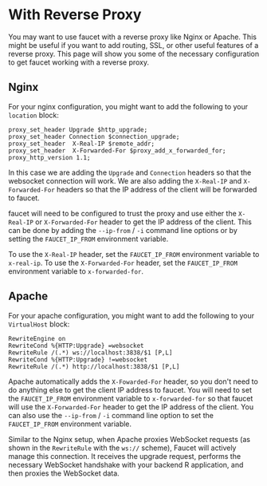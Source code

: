 # With Reverse Proxy

You may want to use faucet with a reverse proxy like Nginx or Apache.
This might be useful if you want to add routing, SSL, or other useful features
of a reverse proxy. This page will show you some of the necessary configuration
to get faucet working with a reverse proxy.

## Nginx

For your nginx configuration, you might want to add the following
to your `location` block:

```
proxy_set_header Upgrade $http_upgrade;
proxy_set_header Connection $connection_upgrade;
proxy_set_header  X-Real-IP $remote_addr;
proxy_set_header  X-Forwarded-For $proxy_add_x_forwarded_for;
proxy_http_version 1.1;
```

In this case we are adding the `Upgrade` and `Connection` headers
so that the websocket connection will work. We are also adding
the `X-Real-IP` and `X-Forwarded-For` headers so that the IP address
of the client will be forwarded to faucet.

faucet will need to be configured to trust the proxy and use either
the `X-Real-IP` or `X-Forwarded-For` header to get the IP address
of the client. This can be done by adding the `--ip-from` / `-i`
command line options or by setting the `FAUCET_IP_FROM` environment
variable.

To use the `X-Real-IP` header, set the `FAUCET_IP_FROM` environment
variable to `x-real-ip`. To use the `X-Forwarded-For` header, set
the `FAUCET_IP_FROM` environment variable to `x-forwarded-for`.

## Apache

For your apache configuration, you might want to add the following
to your `VirtualHost` block:

```
RewriteEngine on
RewriteCond %{HTTP:Upgrade} =websocket
RewriteRule /(.*) ws://localhost:3838/$1 [P,L]
RewriteCond %{HTTP:Upgrade} !=websocket
RewriteRule /(.*) http://localhost:3838/$1 [P,L]
```

Apache automatically adds the `X-Fowarded-For` header, so you don't
need to do anything else to get the client IP address to faucet.
You will need to set the `FAUCET_IP_FROM` environment variable to
`x-forwarded-for` so that faucet will use the `X-Forwarded-For`
header to get the IP address of the client. You can also use the
`--ip-from` / `-i` command line option to set the `FAUCET_IP_FROM`
environment variable.

Similar to the Nginx setup, when Apache proxies WebSocket requests (as shown in the `RewriteRule` with the `ws://` scheme), Faucet will actively manage this connection. It receives the upgrade request, performs the necessary WebSocket handshake with your backend R application, and then proxies the WebSocket data.
